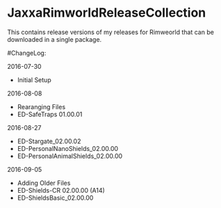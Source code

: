 # JaxxaRimworldReleaseCollection

This contains release versions of my releases for Rimweorld that can be downloaded in a single package.

#ChangeLog:

2016-07-30
* Initial Setup

2016-08-08
* Rearanging Files
* ED-SafeTraps 01.00.01

2016-08-27
* ED-Stargate_02.00.02
* ED-PersonalNanoShields_02.00.00
* ED-PersonalAnimalShields_02.00.00

2016-09-05
* Adding Older Files
* ED-Shields-CR 02.00.00 (A14)
* ED-ShieldsBasic_02.00.00